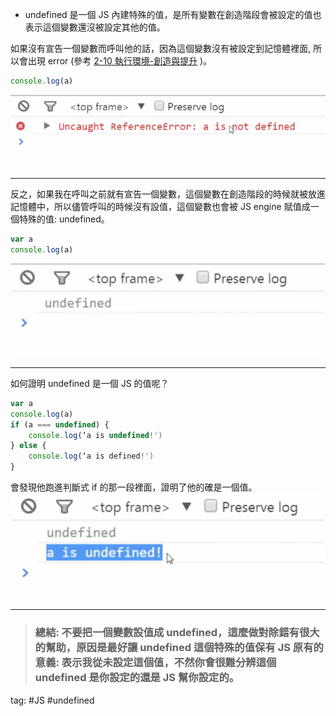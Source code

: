 * undefined 是一個 JS 內建特殊的值，是所有變數在創造階段會被設定的值也表示這個變數還沒被設定其他的值。

如果沒有宣告一個變數而呼叫他的話，因為這個變數沒有被設定到記憶體裡面, 所以會出現 error (參考 [2-10 執行環境-創造與提升](2-10%20執行環境-創造與提升.md) )。
```js
console.log(a)
```
![](./photo/Pasted%20image%2020221029155959.png)

---
反之，如果我在呼叫之前就有宣告一個變數，這個變數在創造階段的時候就被放進記憶體中，所以儘管呼叫的時候沒有設值，這個變數也會被 JS engine 賦值成一個特殊的值: undefined。
```js
var a   
console.log(a)   
```
![](./photo/Pasted%20image%2020221029160015.png)

---
如何證明 undefined 是一個 JS 的值呢？
```js
var a
console.log(a)
if (a === undefined) {
	console.log(‘a is undefined!')
} else {
	console.log(‘a is defined!')
}
```
會發現他跑進判斷式 if 的那一段裡面，證明了他的確是一個值。    
![](./photo/Pasted%20image%2020221029160035.png)

---
> ### 總結: 不要把一個變數設值成 undefined，這麼做對除錯有很大的幫助，原因是最好讓 undefined 這個特殊的值保有 JS 原有的意義: 表示我從未設定這個值，不然你會很難分辨這個 undefined 是你設定的還是 JS 幫你設定的。

tag: #JS #undefined
